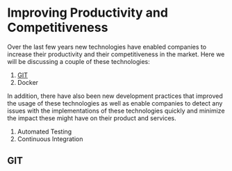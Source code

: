 # Improving Productivity and Competitiveness

Over the last few years new technologies have enabled companies to increase their productivity and their competitiveness in the market. Here we will  be discussing a couple of these technologies:

1. [GIT](#git)
2. Docker

In addition, there have also been new development practices that improved the usage of these technologies as well as enable companies to detect any issues with the implementations of these technologies quickly and minimize the impact these might have on their product and services.

1. Automated Testing
2. Continuous Integration

## GIT